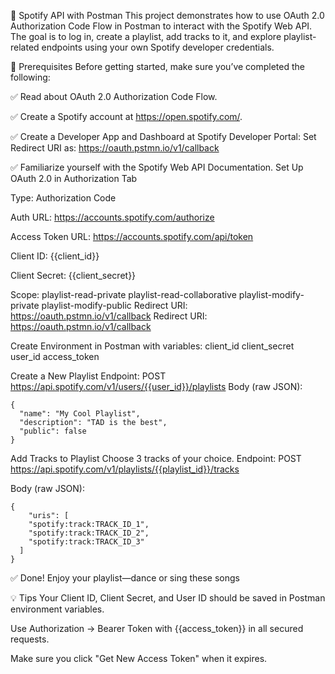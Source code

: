 🎵 Spotify API with Postman
This project demonstrates how to use OAuth 2.0 Authorization Code Flow in Postman to interact with the Spotify Web API. The goal is to log in, create a playlist, add tracks to it, and explore playlist-related endpoints using your own Spotify developer credentials.

📌 Prerequisites
Before getting started, make sure you’ve completed the following:

✅ Read about OAuth 2.0 Authorization Code Flow.

✅ Create a Spotify account at https://open.spotify.com/.

✅ Create a Developer App and Dashboard at Spotify Developer Portal:
Set Redirect URI as: https://oauth.pstmn.io/v1/callback

✅ Familiarize yourself with the Spotify Web API Documentation.
Set Up OAuth 2.0 in Authorization Tab

Type: Authorization Code

Auth URL: https://accounts.spotify.com/authorize

Access Token URL: https://accounts.spotify.com/api/token

Client ID: {{client_id}}

Client Secret: {{client_secret}}

Scope:
playlist-read-private playlist-read-collaborative playlist-modify-private playlist-modify-public
Redirect URI: https://oauth.pstmn.io/v1/callback
Redirect URI: https://oauth.pstmn.io/v1/callback

Create Environment in Postman with variables:
client_id
client_secret
user_id 
access_token
    
Create a New Playlist
Endpoint: POST https://api.spotify.com/v1/users/{{user_id}}/playlists
Body (raw JSON):

    {
      "name": "My Cool Playlist",
      "description": "TAD is the best",
      "public": false
    }

Add Tracks to Playlist
Choose 3 tracks of your choice.
Endpoint: POST https://api.spotify.com/v1/playlists/{{playlist_id}}/tracks

Body (raw JSON):

    {
        "uris": [
        "spotify:track:TRACK_ID_1",
        "spotify:track:TRACK_ID_2",
        "spotify:track:TRACK_ID_3"
      ]
    }
✅ Done! Enjoy your playlist—dance or sing these songs

💡 Tips
Your Client ID, Client Secret, and User ID should be saved in Postman environment variables.

Use Authorization → Bearer Token with {{access_token}} in all secured requests.

Make sure you click "Get New Access Token" when it expires.






